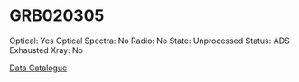 # GRB020305

Optical: Yes
Optical Spectra: No
Radio: No
State: Unprocessed
Status: ADS Exhausted
Xray: No

[Data Catalogue](GRB020305%2042c40819a0a0494bbd7fb1f16e36dd4d/Data%20Catalogue%200a216e0c8d014e9f80a881d7405d6f2e.csv)